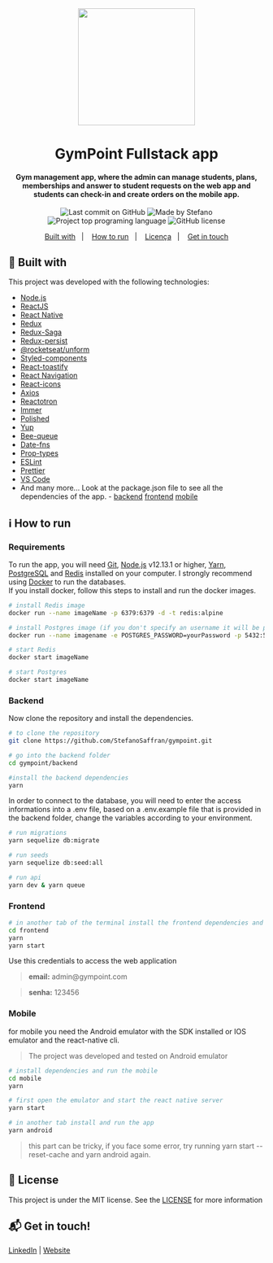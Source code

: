 <div align="center">
    <img src="https://res.cloudinary.com/stefanosaffran/image/upload/v1576226426/kxmdozm0odu7e0twlhx3.svg" width="230px"/>
</div>

<h1 align="center">
   GymPoint Fullstack app
</h1>

<h4 align="center">
  Gym management app, where the admin can manage students, plans, memberships and answer to student requests on the web app and students can check-in and create orders on the mobile app.
</h4>

<p align="center">
<img alt="Last commit on GitHub" src="https://img.shields.io/github/last-commit/StefanoSaffran/gympoint?color=EE4D64">
<img alt="Made by Stefano" src="https://img.shields.io/badge/made%20by-StefanoSaffran-%20?color=EE4D64">
<img alt="Project top programing language" src="https://img.shields.io/github/languages/top/StefanoSaffran/gympoint?color=ee4d64">
<img alt="GitHub license" src="https://img.shields.io/github/license/StefanoSaffran/gympoint?color=ee4d64">
</p> 

<p align="center">
  <a href="#-built-with">Built with</a>&nbsp;&nbsp;&nbsp;|&nbsp;&nbsp;&nbsp;
  <a href="#-how-to-run">How to run</a>&nbsp;&nbsp;&nbsp;|&nbsp;&nbsp;&nbsp;
  <a href="#-licença">Licença</a>&nbsp;&nbsp;&nbsp;|&nbsp;&nbsp;&nbsp;
  <a href="#-get-in-touch">Get in touch</a>
</p>

## :rocket: Built with

This project was developed with the following technologies:

-  [Node.js](https://nodejs.org/)
-  [ReactJS](https://reactjs.org/)
-  [React Native](https://facebook.github.io/react-native/)
-  [Redux](https://redux.js.org/)
-  [Redux-Saga](https://redux-saga.js.org/)
-  [Redux-persist](https://github.com/rt2zz/redux-persist)
-  [@rocketseat/unform](https://github.com/Rocketseat/unform)
-  [Styled-components](https://www.styled-components.com/)
-  [React-toastify](https://github.com/fkhadra/react-toastify)
-  [React Navigation](https://reactnavigation.org/)
-  [React-icons](https://react-icons.netlify.com/)
-  [Axios](https://github.com/axios/axios)
-  [Reactotron](https://infinite.red/reactotron)
-  [Immer](https://github.com/immerjs/immer)
-  [Polished](https://polished.js.org/)
-  [Yup](https://www.npmjs.com/package/yup)
-  [Bee-queue](https://github.com/bee-queue/bee-queue)
-  [Date-fns](https://date-fns.org/)
-  [Prop-types](https://www.npmjs.com/package/prop-types)
-  [ESLint](https://eslint.org/)
-  [Prettier](https://prettier.io/)
-  [VS Code](https://code.visualstudio.com/)
-  And many more... Look at the package.json file to see all the dependencies of the app. - [backend](https://github.com/StefanoSaffran/gympoint/blob/master/backend/package.json) [frontend](https://github.com/StefanoSaffran/gympoint/blob/master/frontend/package.json) [mobile](https://github.com/StefanoSaffran/gympoint/blob/master/mobile/package.json)

## :information_source: How to run
### Requirements
To run the app, you will need [Git](https://git-scm.com), [Node.js](https://nodejs.org/) v12.13.1 or higher, [Yarn](https://yarnpkg.com/), [PostgreSQL](https://www.postgresql.org/) and [Redis](https://redis.io/) installed on your computer. I strongly recommend using [Docker](https://www.docker.com/) to run the databases.
<br>
If you install docker, follow this steps to install and run the docker images.

```bash
# install Redis image
docker run --name imageName -p 6379:6379 -d -t redis:alpine

# install Postgres image (if you don't specify an username it will be postgres by default)
docker run --name imagename -e POSTGRES_PASSWORD=yourPassword -p 5432:5432 -d postgres

# start Redis
docker start imageName

# start Postgres
docker start imageName

```
### Backend
Now clone the repository and install the dependencies.
```bash
# to clone the repository
git clone https://github.com/StefanoSaffran/gympoint.git

# go into the backend folder
cd gympoint/backend

#install the backend dependencies
yarn

```
In order to connect to the database, you will need to enter the access informations into a .env file, based on a .env.example file that is provided in the backend folder, change the variables according to your environment.
```bash
# run migrations
yarn sequelize db:migrate

# run seeds
yarn sequelize db:seed:all

# run api
yarn dev & yarn queue
```

### Frontend

```bash
# in another tab of the terminal install the frontend dependencies and run it 
cd frontend
yarn
yarn start
```
Use this credentials to access the web application
<blockquote><strong>email:</strong> admin@gympoint.com</blockquote>
<blockquote> <strong>senha:</strong> 123456</blockquote>

### Mobile

for mobile you need the Android emulator with the SDK installed or IOS emulator and the react-native cli.

<blockquote>The project was developed and tested on Android emulator</blockquote>

```bash
# install dependencies and run the mobile
cd mobile
yarn

# first open the emulator and start the react native server
yarn start

# in another tab install and run the app
yarn android

```
<blockquote>this part can be tricky, if you face some error, try running yarn start --reset-cache and yarn android again.</blockquote>

## :page_facing_up: License

This project is under the MIT license. See the [LICENSE](https://github.com/StefanoSaffran/gympoint/blob/master/LICENSE) for more information

## :mailbox_with_mail: Get in touch!

[LinkedIn](https://www.linkedin.com/in/stefanosaffran/) | [Website](https://stefanosaffran.com)